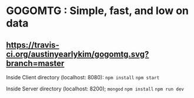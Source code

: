 # GOGOMTG : Simple, fast, and low on data
https://travis-ci.org/austinyearlykim/gogomtg.svg?branch=master
---
Inside Client directory (localhost: 8080):
    `npm install`
    `npm start`

Inside Server directory (localhost: 8200);
    `mongod`
    `npm install`
    `npm run dev`
